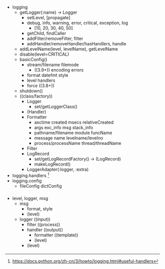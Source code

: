 - logging
  - getLogger(:name) -> Logger
    - setLevel, [propagate]
    - debug, info, warning, error, critical, exception, log
      - [10, 20, 30, 40, 50]
    - getChild, findCaller
    - addFilter/removeFilter, filter
    - addHandler/removeHandler/hasHandlers, handle
  - addLevelName(level, levelName), getLevelName
  - disable(level=CRITICAL)
  - basicConfig()
    - stream/filename filemode 
      - ((3.9+)) encoding errors 
    - format datefmt style
    - level handlers
    - force ((3.8+))
  - shutdown()
  - ((class/factory))
    - Logger
      - set/getLoggerClass()
    - (Handler)
    - Formatter
      - asctime created msecs relativeCreated
      - args exc_info msg stack_info
      - pathname/filename module funcName 
      - message name levelname/levelno 
      - process/processName thread/threadName
    - Filter
    - LogRecord
      - set/getLogRecordFactory() -> (LogRecord)
      - makeLogRecord()
    - LoggerAdapter(:logger, :extra)
- logging.handlers [^ 1]
- logging.config
  - fileConfig dictConfig

[^ 1]:https://docs.python.org/zh-cn/3/howto/logging.html#useful-handlers

###
- level, logger, msg
  - msg
    - format, style
    - (level)
  - logger ((input))
    - filter ((process))
    - handler ((output))
      - formatter ((template))
      - (level)
    - (level)
####
[max]:1
